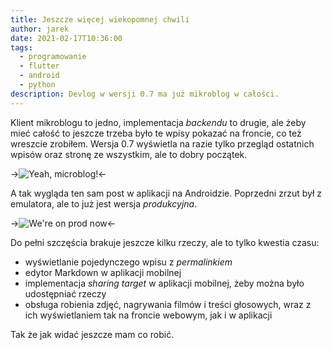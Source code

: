 ```yaml
---
title: Jeszcze więcej wiekopomnej chwili
author: jarek
date: 2021-02-17T10:36:00
tags:
  - programowanie
  - flutter
  - android
  - python
description: Devlog w wersji 0.7 ma już mikroblog w całości.
---
```


Klient mikroblogu to jedno, implementacja *backendu* to drugie, ale żeby mieć całość to jeszcze trzeba było te wpisy pokazać na froncie, co też wreszcie zrobiłem. Wersja 0.7 wyświetla na razie tylko przegląd ostatnich wpisów oraz stronę ze wszystkim, ale to dobry początek.

->![Yeah, microblog!](https://i.imgur.com/cq6a4tBh.png)<-

<!-- more -->

A tak wygląda ten sam post w aplikacji na Androidzie. Poprzedni zrzut był z emulatora, ale to już jest wersja *produkcyjna*.

->![We're on prod now](https://i.imgur.com/3T4CWruh.png)<-

Do pełni szczęścia brakuje jeszcze kilku rzeczy, ale to tylko kwestia czasu:

* wyświetlanie pojedynczego wpisu z *permalinkiem*
* edytor Markdown w aplikacji mobilnej
* implementacja *sharing target* w aplikacji mobilnej, żeby można było udostępniać rzeczy
* obsługa robienia zdjęć, nagrywania filmów i treści głosowych, wraz z ich wyświetlaniem tak na froncie webowym, jak i w aplikacji

Tak że jak widać jeszcze mam co robić.

